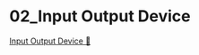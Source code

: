 # 02_Input Output Device

[Input Output Device &#128279;](https://alison.com/topic/learn/84219/topic-a-demo-1-input-and-output-devices-part-1)
